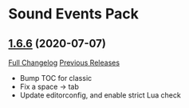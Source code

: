 # <DBM> Sound Events Pack

## [1.6.6](https://github.com/DeadlyBossMods/DBM-SoundEventsPack/tree/1.6.6) (2020-07-07)
[Full Changelog](https://github.com/DeadlyBossMods/DBM-SoundEventsPack/compare/1.6.5...1.6.6) [Previous Releases](https://github.com/DeadlyBossMods/DBM-SoundEventsPack/releases)

- Bump TOC for classic  
- Fix a space -> tab  
- Update editorconfig, and enable strict Lua check  
